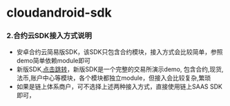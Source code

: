 # cloudandroid-sdk

### 2.合约云SDK接入方式说明
* 安卓合约云简易版SDK，该SDK只包含合约模块，接入方式会比较简单，参照demo简单依赖module即可
* 新版SDK,[点击跳转](https://github.com/exup-cloud/cloudandroid-new-sdk)，新版SDK是一个完整的交易所演示demo,
 包含合约,现货,法币,账户中心等模块，各个模块都独立module，但接入会比较复杂,繁琐
* 如果是链上体系商户，可不选择上述两种接入方式，直接使用链上SAAS SDK即可，

